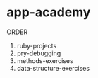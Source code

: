 # app-academy

ORDER

1. ruby-projects
2. pry-debugging
3. methods-exercises
4. data-structure-exercises
